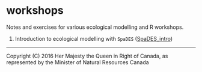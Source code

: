 # workshops

Notes and exercises for various ecological modelling and R workshops.

1. Introduction to ecological modelling with `SpaDES` ([SpaDES_intro](https://github.com/PredictiveEcology/workshops/tree/master/SpaDES_intro))

-----

Copyright (C) 2016 Her Majesty the Queen in Right of Canada, as represented by the Minister of Natural Resources Canada
